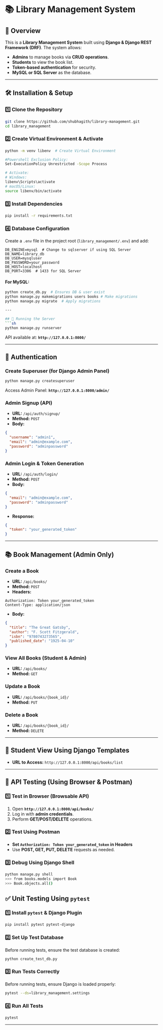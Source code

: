 # 📚 Library Management System

## 📖 Overview
This is a **Library Management System** built using **Django & Django REST Framework (DRF)**. The system allows:
- **Admins** to manage books via **CRUD operations**.
- **Students** to view the book list.
- **Token-based authentication** for security.
- **MySQL or SQL Server** as the database.

---

## 🛠 Installation & Setup
### 1️⃣ **Clone the Repository**
```sh
git clone https://github.com/shubhagith/library-management.git
cd library_management
```

### 2️⃣ **Create Virtual Environment & Activate**
```sh
python -m venv libenv  # Create Virtual Environment

#Powershell Exclusion Policy:
Set-ExecutionPolicy Unrestricted -Scope Process

# Activate:
# Windows:
libenv\Scripts\activate
# macOS/Linux:
source libenv/bin/activate
```

### 3️⃣ **Install Dependencies**
```sh
pip install -r requirements.txt
```

### 4️⃣ **Database Configuration**
Create a `.env` file in the project root (`library_management/.env`) and add:
```
DB_ENGINE=mysql  # Change to sqlserver if using SQL Server
DB_NAME=library_db
DB_USER=mysqluser
DB_PASSWORD=your_password
DB_HOST=localhost
DB_PORT=3306  # 1433 for SQL Server
```

#### **For MySQL:**
```sh
python create_db.py  # Ensures DB & user exist
python manage.py makemigrations users books # Make migrations
python manage.py migrate  # Apply migrations

---

## 🚀 Running the Server
```sh
python manage.py runserver
```
API available at: **`http://127.0.0.1:8000/`**

---

## 🔐 Authentication
### **Create Superuser (for Django Admin Panel)**
```sh
python manage.py createsuperuser
```
Access Admin Panel: **`http://127.0.0.1:8000/admin/`**

### **Admin Signup (API)**
- **URL:** `/api/auth/signup/`
- **Method:** `POST`
- **Body:**
```json
{
  "username": "admin1",
  "email": "admin@example.com",
  "password": "adminpassword"
}
```

### **Admin Login & Token Generation**
- **URL:** `/api/auth/login/`
- **Method:** `POST`
- **Body:**
```json
{
  "email": "admin@example.com",
  "password": "adminpassword"
}
```
- **Response:**
```json
{
  "token": "your_generated_token"
}
```

---

## 📚 Book Management (Admin Only)

### **Create a Book**
- **URL:** `/api/books/`
- **Method:** `POST`
- **Headers:**
```
Authorization: Token your_generated_token
Content-Type: application/json
```
- **Body:**
```json
{
  "title": "The Great Gatsby",
  "author": "F. Scott Fitzgerald",
  "isbn": "9780743273565",
  "published_date": "1925-04-10"
}
```

### **View All Books (Student & Admin)**
- **URL:** `/api/books/`
- **Method:** `GET`

### **Update a Book**
- **URL:** `/api/books/{book_id}/`
- **Method:** `PUT`

### **Delete a Book**
- **URL:** `/api/books/{book_id}/`
- **Method:** `DELETE`

---

## 🎨 Student View Using Django Templates
- **URL to Access:** `http://127.0.0.1:8000/api/books/list`

---

## 🧪 API Testing (Using Browser & Postman)
### **1️⃣ Test in Browser (Browsable API)**
1. Open **`http://127.0.0.1:8000/api/books/`**
2. Log in with **admin credentials**.
3. Perform **GET/POST/DELETE** operations.

### **2️⃣ Test Using Postman**
- **Set `Authorization: Token your_generated_token` in Headers**
- Use **POST, GET, PUT, DELETE** requests as needed.

### **3️⃣ Debug Using Django Shell**
```sh
python manage.py shell
>>> from books.models import Book
>>> Book.objects.all()
```

## ✅ Unit Testing Using `pytest`

### **1️⃣ Install `pytest` & Django Plugin**

```sh
pip install pytest pytest-django
```

### **2️⃣ Set Up Test Database**

Before running tests, ensure the test database is created:
```sh
python create_test_db.py
```

### **3️⃣ Run Tests Correctly**
Before running tests, ensure Django is loaded properly:
```sh
pytest --ds=library_management.settings
```

### **4️⃣ Run All Tests**
```sh
pytest
```

---
